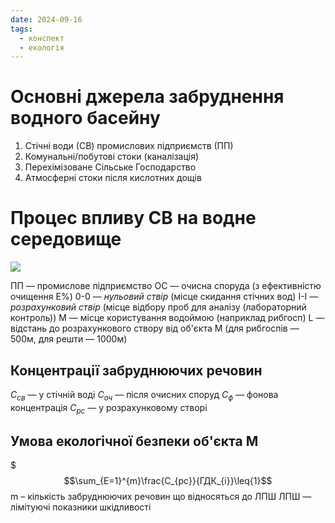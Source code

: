 ```yaml
---
date: 2024-09-16
tags:
  - конспект
  - екологія
---
```

# Основні джерела забруднення водного басейну
1. Стічні води (СВ) промислових підприємств (ПП)
2. Комунальні/побутові стоки (каналізація)
3. Перехімізоване Сільське Господарство
4. Атмосферні стоки після кислотних дощів
# Процес впливу СВ на водне середовище
![](https://i.imgur.com/3IWaphX.jpeg)

ПП — промислове підприємство
ОС — очисна споруда (з ефективністю очищення E%)
0-0 — *нульовий ствір* (місце скидання стічних вод)
І-І — *розрахунковий ствір* (місце відбору проб для аналізу (лабораторний контроль))
М — місце користування водоймою (наприклад рибгосп)
L — відстань до розрахункового створу від об'єкта M (для рибгоспів — 500м, для решти — 1000м)
## Концентрації забруднюючих речовин
$С_{св}$ — у стічній воді
$С_{оч}$ — після очисних споруд
$С_ф$ — фонова концентрація
$С_{рс}$ — у розрахунковому створі
## Умова екологічної безпеки об'єкта M
$$$\sum_{E=1}^{m}\frac{C_{рс}}{ГДК_{i}}\leq{1}$$
m – кількість забруднюючих речовин що відносяться до ЛПШ
ЛПШ — лімітуючі показники шкідливості